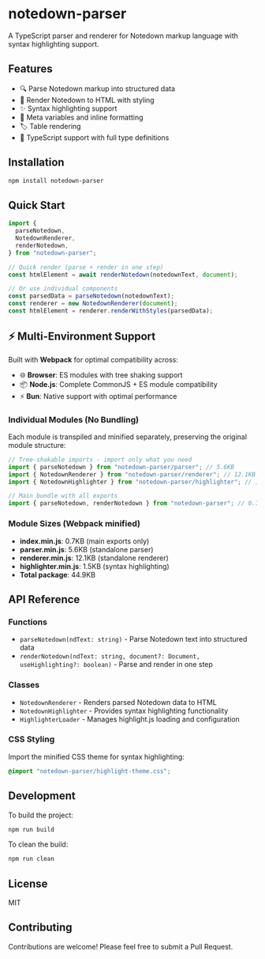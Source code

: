 # notedown-parser

A TypeScript parser and renderer for Notedown markup language with syntax highlighting support.

## Features

- 🔍 Parse Notedown markup into structured data
- 🎨 Render Notedown to HTML with styling
- ✨ Syntax highlighting support
- 📝 Meta variables and inline formatting
- 🏷️ Table rendering
- 🎯 TypeScript support with full type definitions

## Installation

```bash
npm install notedown-parser
```

## Quick Start

```typescript
import {
  parseNotedown,
  NotedownRenderer,
  renderNotedown,
} from "notedown-parser";

// Quick render (parse + render in one step)
const htmlElement = await renderNotedown(notedownText, document);

// Or use individual components
const parsedData = parseNotedown(notedownText);
const renderer = new NotedownRenderer(document);
const htmlElement = renderer.renderWithStyles(parsedData);
```

## ⚡ Multi-Environment Support

Built with **Webpack** for optimal compatibility across:

- 🌐 **Browser**: ES modules with tree shaking support
- 📦 **Node.js**: Complete CommonJS + ES module compatibility
- ⚡ **Bun**: Native support with optimal performance

### Individual Modules (No Bundling)

Each module is transpiled and minified separately, preserving the original module structure:

```typescript
// Tree-shakable imports - import only what you need
import { parseNotedown } from "notedown-parser/parser"; // 5.6KB
import { NotedownRenderer } from "notedown-parser/renderer"; // 12.1KB
import { NotedownHighlighter } from "notedown-parser/highlighter"; // 1.5KB

// Main bundle with all exports
import { parseNotedown, renderNotedown } from "notedown-parser"; // 0.7KB + dependencies
```

### Module Sizes (Webpack minified)

- **index.min.js**: 0.7KB (main exports only)
- **parser.min.js**: 5.6KB (standalone parser)
- **renderer.min.js**: 12.1KB (standalone renderer)
- **highlighter.min.js**: 1.5KB (syntax highlighting)
- **Total package**: 44.9KB

## API Reference

### Functions

- `parseNotedown(ndText: string)` - Parse Notedown text into structured data
- `renderNotedown(ndText: string, document?: Document, useHighlighting?: boolean)` - Parse and render in one step

### Classes

- `NotedownRenderer` - Renders parsed Notedown data to HTML
- `NotedownHighlighter` - Provides syntax highlighting functionality
- `HighlighterLoader` - Manages highlight.js loading and configuration

### CSS Styling

Import the minified CSS theme for syntax highlighting:

```css
@import "notedown-parser/highlight-theme.css";
```

## Development

To build the project:

```bash
npm run build
```

To clean the build:

```bash
npm run clean
```

## License

MIT

## Contributing

Contributions are welcome! Please feel free to submit a Pull Request.
